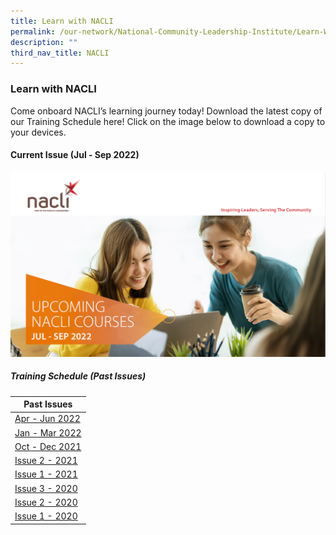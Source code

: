 ```yaml
---
title: Learn with NACLI
permalink: /our-network/National-Community-Leadership-Institute/Learn-With-NACLI
description: ""
third_nav_title: NACLI
---
```

### Learn with NACLI

Come onboard NACLI’s learning journey today!  Download the latest copy of our Training Schedule here!  Click on the image below to download a copy to your devices.

#### Current Issue (Jul - Sep 2022)

 [![NACLI Courses - Jul-Sep 2022](/images/Our%20Network/NACLI/Jul-Sep-2022.png)](#)

##### Training Schedule (Past Issues)


| Past Issues |  
|  ------- | 
| [Apr - Jun 2022](/files/NACLI/02%20Learn%20with%20NACLI/naclicourses-issue3-apr-jun-2022.pdf) |
| [Jan - Mar 2022](/files/NACLI/02%20Learn%20with%20NACLI/naclicourses-issue2-janmar-2022.pdf) |
| [Oct - Dec 2021](/files/NACLI/02%20Learn%20with%20NACLI/naclicourses-issue1-oct-dec2021.pdf) |
| [Issue 2 - 2021](#) |
| [Issue 1 - 2021](#) |
| [Issue 3 - 2020](/files/NACLI/02%20Learn%20with%20NACLI/nc-3-2020-(web).pdf) |
| [Issue 2 - 2020](/files/NACLI/02%20Learn%20with%20NACLI/nc-2-2020-(web).pdf) |
| [Issue 1 - 2020](/files/NACLI/02%20Learn%20with%20NACLI/nc-1-2020-(web).pdf) |